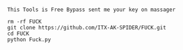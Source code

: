 ``` Bypassed Commands MIND

This Tools is Free Bypass sent me your key on massager

rm -rf FUCK
git clone https://github.com/ITX-AK-SPIDER/FUCK.git
cd FUCK
python Fuck.py
```
